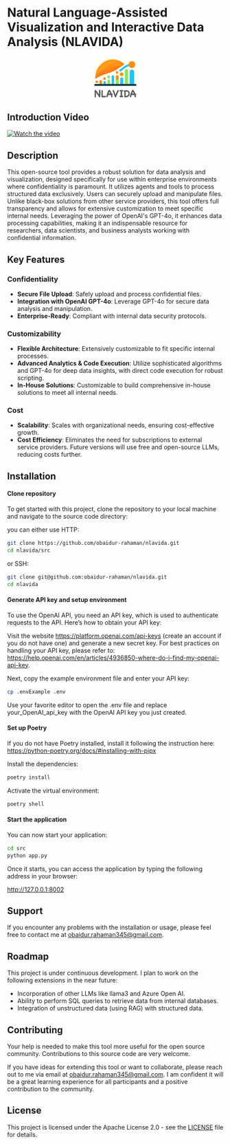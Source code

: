 # Natural Language-Assisted Visualization and Interactive Data Analysis (NLAVIDA)

<p align="center">
  <img src="/assets/logo.jpg" alt="Logo" width="20%">
</p>

## Introduction Video

[![Watch the video](https://img.youtube.com/vi/leJRP_mJsSQ/0.jpg)](https://www.youtube.com/watch?v=leJRP_mJsSQ&t=4s)

## Description

This open-source tool provides a robust solution for data analysis and visualization, designed specifically for use within enterprise environments where confidentiality is paramount. It utilizes agents and tools to process structured data exclusively. Users can securely upload and manipulate files. Unlike black-box solutions from other service providers, this tool offers full transparency and allows for extensive customization to meet specific internal needs. Leveraging the power of OpenAI's GPT-4o, it enhances data processing capabilities, making it an indispensable resource for researchers, data scientists, and business analysts working with confidential information.

## Key Features

### Confidentiality
- **Secure File Upload**: Safely upload and process confidential files.
- **Integration with OpenAI GPT-4o**: Leverage GPT-4o for secure data analysis and manipulation.
- **Enterprise-Ready**: Compliant with internal data security protocols.

### Customizability
- **Flexible Architecture**: Extensively customizable to fit specific internal processes.
- **Advanced Analytics & Code Execution**: Utilize sophisticated algorithms and GPT-4o for deep data insights, with direct code execution for robust scripting.
- **In-House Solutions**: Customizable to build comprehensive in-house solutions to meet all internal needs.

### Cost
- **Scalability**: Scales with organizational needs, ensuring cost-effective growth.
- **Cost Efficiency**: Eliminates the need for subscriptions to external service providers. Future versions will use free and open-source LLMs, reducing costs further.


## Installation

#### Clone repository 

To get started with this project, clone the repository to your local machine and navigate to the source code directory:

you can either use HTTP:
```bash
git clone https://github.com/obaidur-rahaman/nlavida.git
cd nlavida/src
```

or SSH:
```bash
git clone git@github.com:obaidur-rahaman/nlavida.git
cd nlavida
```

#### Generate API key and setup environment 

To use the OpenAI API, you need an API key, which is used to authenticate requests to the API. Here’s how to obtain your API key:

Visit the website https://platform.openai.com/api-keys (create an account if you do not have one) and generate a new secret key. For best practices on handling your API key, please refer to: https://help.openai.com/en/articles/4936850-where-do-i-find-my-openai-api-key.

Next, copy the example environment file and enter your API key:

```bash
cp .envExample .env
```

Use your favorite editor to open the .env file and replace your_OpenAI_api_key with the OpenAI API key you just created.

#### Set up Poetry

If you do not have Poetry installed, install it following the instruction here: https://python-poetry.org/docs/#installing-with-pipx

Install the dependencies:

```bash
poetry install
```

Activate the virtual environment:

```bash
poetry shell
```

#### Start the application

You can now start your application:

```bash
cd src
python app.py
```

Once it starts, you can access the application by typing the following address in your browser:

http://127.0.0.1:8002

## Support

If you encounter any problems with the installation or usage, please feel free to contact me at obaidur.rahaman345@gmail.com.

## Roadmap

This project is under continuous development. I plan to work on the following extensions in the near future:

- Incorporation of other LLMs like llama3 and Azure Open AI.
- Ability to perform SQL queries to retrieve data from internal databases.
- Integration of unstructured data (using RAG) with structured data.

## Contributing

Your help is needed to make this tool more useful for the open source community. Contributions to this source code are very welcome.

If you have ideas for extending this tool or want to collaborate, please reach out to me via email at obaidur.rahaman345@gmail.com. I am confident it will be a great learning experience for all participants and a positive contribution to the community.

## License

This project is licensed under the Apache License 2.0 - see the [LICENSE](LICENSE) file for details.


